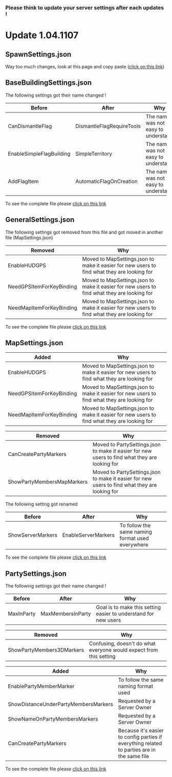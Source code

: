 ### Please think to update your server settings after each updates !

# Update 1.04.1107

## SpawnSettings.json

Way too much changes, look at this page and copy paste ([click on this link](https://github.com/salutesh/DayZ-Expansion-Scripts/wiki/%5BServer-Hosting%5D-SpawnSettings#raw-file))

## BaseBuildingSettings.json

The following settings got their name changed !

| Before | After | Why |
|---|---|---|
| CanDismantleFlag | DismantleFlagRequireTools | The name was not easy to understand |
| EnableSimpleFlagBuilding | SimpleTerritory | The name was not easy to understand |
| AddFlagItem | AutomaticFlagOnCreation | The name was not easy to understand |

To see the complete file please [click on this link](https://github.com/salutesh/DayZ-Expansion-Scripts/wiki/%5BServer-Hosting%5D-BaseBuildingSettings#raw-file)

## GeneralSettings.json

The following settings got removed from this file and got moved in another file (MapSettings.json)

| Removed | Why |
|---|---|
| EnableHUDGPS | Moved to MapSettings.json to make it easier for new users to find what they are looking for |
| NeedGPSItemForKeyBinding | Moved to MapSettings.json to make it easier for new users to find what they are looking for |
| NeedMapItemForKeyBinding | Moved to MapSettings.json to make it easier for new users to find what they are looking for |

To see the complete file please [click on this link](https://github.com/salutesh/DayZ-Expansion-Scripts/wiki/%5BServer-Hosting%5D-GeneralSettings#raw-file)

## MapSettings.json

| Added | Why |
|---|---|
| EnableHUDGPS | Moved to MapSettings.json to make it easier for new users to find what they are looking for | 
| NeedGPSItemForKeyBinding | Moved to MapSettings.json to make it easier for new users to find what they are looking for | 
| NeedMapItemForKeyBinding | Moved to MapSettings.json to make it easier for new users to find what they are looking for | 

| Removed | Why |
|---|---|
| CanCreatePartyMarkers | Moved to PartySettings.json to make it easier for new users to find what they are looking for | 
| ShowPartyMembersMapMarkers | Moved to PartySettings.json to make it easier for new users to find what they are looking for | 

The following setting got renamed

| Before | After | Why |
|---|---|---|
| ShowServerMarkers | EnableServerMarkers | To follow the same naming format used everywhere | 

To see the complete file please [click on this link](https://github.com/salutesh/DayZ-Expansion-Scripts/wiki/%5BServer-Hosting%5D-MapSettings#raw-file)

## PartySettings.json

The following settings got their name changed !

| Before | After | Why |
|---|---|---|
| MaxInParty | MaxMembersInParty | Goal is to make this setting easier to understand for new users | 

| Removed| Why |
|---|---|
| ShowPartyMembers3DMarkers | Confusing, doesn't do what everyone would expect from this setting |

| Added| Why |
|---|---|
| EnablePartyMemberMarker | To follow the same naming format used | 
| ShowDistanceUnderPartyMembersMarkers | Requested by a Server Owner | 
| ShowNameOnPartyMembersMarkers | Requested by a Server Owner | 
| CanCreatePartyMarkers | Because it's easier to config parties if everything related to parties are in the same file | 

To see the complete file please [click on this link](https://github.com/salutesh/DayZ-Expansion-Scripts/wiki/%5BServer-Hosting%5D-PartySettings#raw-file)